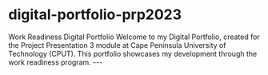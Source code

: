 # digital-portfolio-prp2023
 Work Readiness Digital Portfolio  Welcome to my Digital Portfolio, created for the Project Presentation 3 module at Cape Peninsula University of Technology (CPUT). This portfolio showcases my development through the work readiness program.  ---
